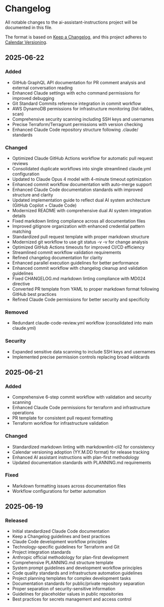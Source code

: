 # Changelog

<!-- markdownlint-disable-file MD024 -->

All notable changes to the ai-assistant-instructions project will be documented in this file.

The format is based on [Keep a Changelog](https://keepachangelog.com/en/1.0.0/),
and this project adheres to [Calendar Versioning](https://calver.org/).

## 2025-06-22

### Added

- GitHub GraphQL API documentation for PR comment analysis and external conversation reading
- Enhanced Claude settings with echo command permissions for improved debugging
- Git Standard Commits reference integration in commit workflow
- AWS DynamoDB permissions for infrastructure monitoring (list-tables, scan)
- Comprehensive security scanning including SSH keys and usernames
- Precise Terraform/Terragrunt permissions with version checking
- Enhanced Claude Code repository structure following .claude/ standards

### Changed

- Optimized Claude GitHub Actions workflow for automatic pull request reviews
- Consolidated duplicate workflows into single streamlined claude.yml configuration
- Updated to Claude Opus 4 model with 4-minute timeout optimization
- Enhanced commit workflow documentation with auto-merge support
- Enhanced Claude Code documentation standards with improved structure and clarity
- Updated implementation guide to reflect dual AI system architecture (GitHub Copilot + Claude Code)
- Modernized README with comprehensive dual AI system integration details
- Fixed markdown linting compliance across all documentation files
- Improved gitignore organization with enhanced credential pattern matching
- Standardized pull request template with proper markdown structure
- Modernized git workflow to use git status -v -v for change analysis
- Optimized GitHub Actions timeouts for improved CI/CD efficiency
- Streamlined commit workflow validation requirements
- Refined changelog documentation for clarity
- Enhanced parallel execution guidelines for better performance
- Enhanced commit workflow with changelog cleanup and validation guidelines
- Fixed CHANGELOG.md markdown linting compliance with MD024 directive
- Converted PR template from YAML to proper markdown format following GitHub best practices
- Refined Claude Code permissions for better security and specificity

### Removed

- Redundant claude-code-review.yml workflow (consolidated into main claude.yml)

### Security

- Expanded sensitive data scanning to include SSH keys and usernames
- Implemented precise permission controls replacing broad wildcards

## 2025-06-21

### Added

- Comprehensive 6-step commit workflow with validation and security scanning
- Enhanced Claude Code permissions for terraform and infrastructure operations
- PR template for consistent pull request formatting
- Terraform workflow for infrastructure validation

### Changed

- Standardized markdown linting with markdownlint-cli2 for consistency
- Calendar versioning adoption (YY.M.DD format) for release tracking
- Enhanced AI assistant instructions with plan-first methodology
- Updated documentation standards with PLANNING.md requirements

### Fixed

- Markdown formatting issues across documentation files
- Workflow configurations for better automation

## 2025-06-19

### Released

- Initial standardized Claude Code documentation
- Keep a Changelog guidelines and best practices
- Claude Code development workflow principles
- Technology-specific guidelines for Terraform and Git
- Project integration standards
- Anthropic official methodology for plan-first development
- Comprehensive PLANNING.md structure template
- System prompt guidelines and development workflow principles
- Code quality standards and infrastructure automation guidelines
- Project planning templates for complex development tasks
- Documentation standards for public/private repository separation
- Proper separation of security-sensitive information
- Guidelines for placeholder values in public repositories
- Best practices for secrets management and access control
